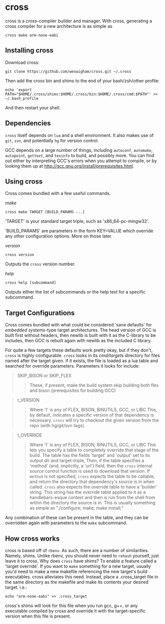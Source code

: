 cross
=====

cross is a cross-compiler builder and manager. With cross, generating a 
cross compiler for a new architecture is as simple as
```
cross make arm-none-eabi
```

Installing cross
----------------

Download cross:
```
git clone https://github.com/weswigham/cross.git ~/.cross
```

Then add the cross bin and shims to the end of your bash/zsh/other profile:
```
echo 'export PATH="$HOME/.cross/shims:$HOME/.cross/bin:$HOME/.cross/cmd:$PATH"' >> ~/.bash_profile
```

And then restart your shell.

Dependencies
------------
`cross` itself depends on `lua` and a shell environment. It also makes use of `git`, `svn`, and potentially `hg` for version control.

GCC depends on a large number of things, including `autoconf`, `automake`, `autopoint`, `gettext`, and `texinfo` to build, and possibly more. You can find out either by interpreting GCC's errors when you attempt to compile, or by looking them up at http://gcc.gnu.org/install/prerequisites.html.

Using cross
-----------
Cross comes bundled with a few useful commands.

_make_
```
cross make TARGET [BUILD_PARAMS ...]
```
'TARGET' is your standard target triple, such as 'x86_64-pc-mingw32'.

'BUILD_PARAMS' are parameters in the form KEY=VALUE which override any other configuration options. More on those later.

_version_
```
cross version
```
Outputs the `cross` version number.

_help_
```
cross help [subcommand]
```
Outputs either the list of subcommands or the help text for a specific subcommand.

Target Configurations
---------------------
Cross comes bundled with what could be considered 'sane defaults' for _embedded systems_-type target architectures. The head version of 
GCC is built first without headers, then newlib is built with it as the C-library to be includes, then GCC is rebuilt again 
with newlib as the included C library.

For quite a few targets these defaults work pretty okay, but if they don't, `cross` is highly configurable. 
`cross` looks in its _cmd/targets_ directory for files named after the target given. If it exists, the file is loaded
as a lua table and searched for override parameters. Parameters it looks for include:

>SKIP_BISON or SKIP_FLEX
>>These, if present, make the build system skip building both flex and bison (prerequisites for building GCC)

>t_VERSION
>>Where 't' is any of FLEX, BISON, BINUTILS, GCC, or LIBC 
>>This, by default, indicates a specific version of that dependency is necessary. `cross` will try to checkout the given version from the repo (with hg/git/svn tags).

>t_OVERRIDE 
>>Where 't' is any of FLEX, BISON, BINUTILS, GCC, or LIBC 
>>This lets you specify a table to completely override that stage of the build.
>>The table has the fields 'target' and 'output' set to its output dir and target-triple,
>>Then, if the table specifies a 'method' (and, implicitly, a 'url') field, then
>>the `cross` internal source control function is used to download that version.
>>If `method` is not specified, `cross` expects the table to be callable, and return the directory that dependency's source is in when called. 
>>`cross` also expects the override table to have a 'builder' string. This string has the override table applied to it as a handlebars-esque context
>>and then is run from the shell from within the directory the source is in. This is usually something as simple as
>> "./configure; make; make install;"

Any combination of these can be present in the table, and they can be overridden again with parameters to the `make` subcommand.


How cross works
---------------
cross is based off of `rbenv`. As such, there are a number of similarities. Namely, shims. Unlike rbenv, you should never need 
to `rehash` yourself, just leave it to cross. Why does `cross` have shims? To enable a feature called a 'target override'. If you
want to `make` something for a new target, usually you'd need to make a new makefile referencing the new target's build executables.
cross alleviates this need. Instead, place a .cross_target file in the same directory as the makefile and make its contents your desired target.
i.e.:
```
echo "arm-none-eabi" >> .cross_target
```
cross's shims will look for this file when you run gcc, g++, or any executable compiled by cross and override it with the target-specific version when this file is present.